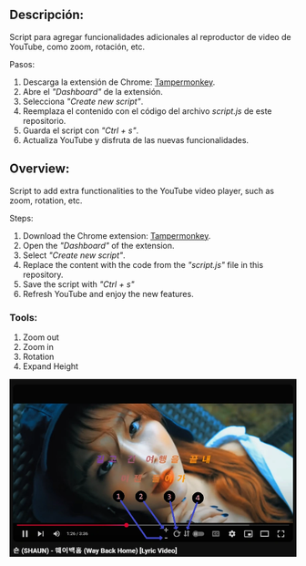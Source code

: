 ## Descripción:

Script para agregar funcionalidades adicionales al reproductor de video de YouTube, como zoom, rotación, etc.

Pasos:

1. Descarga la extensión de Chrome: [Tampermonkey](https://chromewebstore.google.com/detail/tampermonkey/dhdgffkkebhmkfjojejmpbldmpobfkfo).
2. Abre el _"Dashboard"_ de la extensión.
3. Selecciona _"Create new script"_.
4. Reemplaza el contenido con el código del archivo _script.js_ de este repositorio.
5. Guarda el script con _"Ctrl + s"_.
6. Actualiza YouTube y disfruta de las nuevas funcionalidades.

## Overview:

Script to add extra functionalities to the YouTube video player, such as zoom, rotation, etc.

Steps:

1. Download the Chrome extension: [Tampermonkey](https://chromewebstore.google.com/detail/tampermonkey/dhdgffkkebhmkfjojejmpbldmpobfkfo).
2. Open the _"Dashboard"_ of the extension.
3. Select _"Create new script"_.
4. Replace the content with the code from the _"script.js"_ file in this repository.
5. Save the script with _"Ctrl + s"_
6. Refresh YouTube and enjoy the new features.

### Tools:
1. Zoom out
2. Zoom in
3. Rotation
4. Expand Height

![youtube-zoom](https://raw.githubusercontent.com/paledot01/youtube-video-tools/refs/heads/main/extra/screenshot_01.webp)
